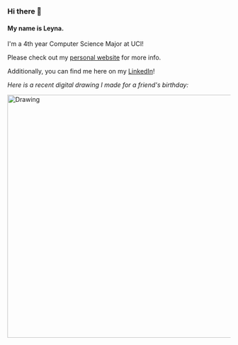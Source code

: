### Hi there 👋
#### My name is Leyna.

I'm a 4th year Computer Science Major at UCI!

Please check out my [personal website](https://leynanguyen3.github.io/PersonalWebsite_2/) for more info.

Additionally, you can find me here on my [LinkedIn](https://www.linkedin.com/in/leyna-nguyen-4a60a8232)!

*Here is a recent digital drawing I made for a friend's birthday:*

<img src="https://github.com/LeynaNguyen3/LeynaNguyen3/assets/104172696/81dcf2b6-7727-460c-9862-26ed6a7c4815" alt="Drawing" height="550">
<!--
**LeynaNguyen3/LeynaNguyen3** is a ✨ _special_ ✨ repository because its `README.md` (this file) appears on your GitHub profile.

Here are some ideas to get you started:

- 🔭 I’m currently working on ...
- 🌱 I’m currently learning ...
- 👯 I’m looking to collaborate on ...
- 🤔 I’m looking for help with ...
- 💬 Ask me about ...
- 📫 How to reach me: ...
- 😄 Pronouns: ...
- ⚡ Fun fact: ...
-->
